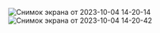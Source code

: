 
![Снимок экрана от 2023-10-04 14-20-14](https://github.com/MAL-AC/Study/assets/124249730/881dc710-5fe6-4f0a-8465-dc9c64b88ed1)
![Снимок экрана от 2023-10-04 14-20-42](https://github.com/MAL-AC/Study/assets/124249730/66f22ee7-b6ab-4d90-a1a8-23b3b685469c)
